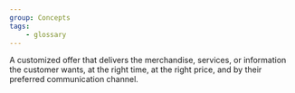 ```yaml
---
group: Concepts
tags:
    - glossary
---
```

A customized offer that delivers the merchandise, services, or information the customer wants, at the right time, at the right price, and by their preferred communication channel.